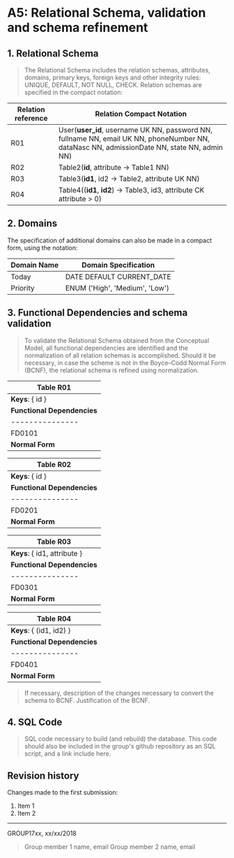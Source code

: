 # A5: Relational Schema, validation and schema refinement
 
 
## 1. Relational Schema
 
> The Relational Schema includes the relation schemas, attributes, domains, primary keys, foreign keys and other integrity rules: UNIQUE, DEFAULT, NOT NULL, CHECK.
> Relation schemas are specified in the compact notation:
 
| Relation reference | Relation Compact Notation                                            |
| ------------------ | -------------------------------------------------------------------- |
| R01                | User(__user_id__, username UK NN, password NN, fullname NN, email UK NN, phoneNumber NN, dataNasc NN, admissionDate NN, state NN, admin NN)                                         |
| R02                | Table2(__id__, attribute → Table1 NN)                                |
| R03                | Table3(__id1__, id2 → Table2, attribute UK NN)                       |
| R04                | Table4((__id1__, __id2__) → Table3, id3, attribute CK attribute > 0) |
 
 
## 2. Domains
 
The specification of additional domains can also be made in a compact form, using the notation:
 
| Domain Name | Domain Specification           |
| ----------- | ------------------------------ |
| Today	      | DATE DEFAULT CURRENT_DATE      |
| Priority    | ENUM ('High', 'Medium', 'Low') |
 
 
## 3. Functional Dependencies and schema validation
 
> To validate the Relational Schema obtained from the Conceptual Model, all functional dependencies are identified and the normalization of all relation schemas is accomplished. Should it be necessary, in case the scheme is not in the Boyce–Codd Normal Form (BCNF), the relational schema is refined using normalization.
 
| **Table R01**                    |
| -------------------------------  |
| **Keys**: { id }                 |
| **Functional Dependencies**      |
| --------------- | -------------- |
| FD0101          | id → attribute |
| **Normal Form** | BCNF           |
 
| **Table R02**                    |
| -------------------------------  |
| **Keys**: { id }                 |
| **Functional Dependencies**      |
| --------------- | -------------- |
| FD0201          | id → attribute |
| **Normal Form** | BCNF           |
 
| **Table R03**                             |
| ----------------------------------------  |
| **Keys**: { id1, attribute }              |
| **Functional Dependencies**               |
| --------------- | ----------------------- |
| FD0301          | {id} → {id2, attribute} |
| **Normal Form** | BCNF                    |
 
| **Table R04**                                    |
| -----------------------------------------------  |
| **Keys**: { (id1, id2) }                         |
| **Functional Dependencies**                      |
| --------------- | ------------------------------ |
| FD0401          | {(id1,id2)} → {id3, attribute} |
| **Normal Form** | BCNF                           |
 
> If necessary, description of the changes necessary to convert the schema to BCNF.
> Justification of the BCNF.
 
## 4. SQL Code
 
> SQL code necessary to build (and rebuild) the database.
> This code should also be included in the group's github repository as an SQL script, and a link include here.
 
 
## Revision history
 
Changes made to the first submission:
1. Item 1
1. Item 2
 
***
 
GROUP17xx, xx/xx/2018
 
> Group member 1 name, email
> Group member 2 name, email
